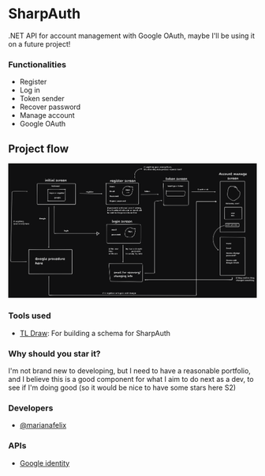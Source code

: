 
# SharpAuth

.NET API for account management with Google OAuth, maybe I'll be using it on a future project!

### Functionalities
- Register
- Log in
- Token sender
- Recover password
- Manage account
- Google OAuth

## Project flow
![SharpAuth flow](sharpauth-flow.png)

### Tools used
- [TL Draw](https://www.tldraw.com/): For building a schema for SharpAuth

### Why should you star it?
I'm not brand new to developing, but I need to have a reasonable portfolio, and I believe this is a good
component for what I aim to do next as a dev, to see if I'm doing good (so it would be nice to have some stars
here S2)

### Developers

- [@marianafelix](https://www.github.com/mari-felix)


### APIs

- [Google identity](https://developers.google.com/identity?authuser=2&hl=pt-br)